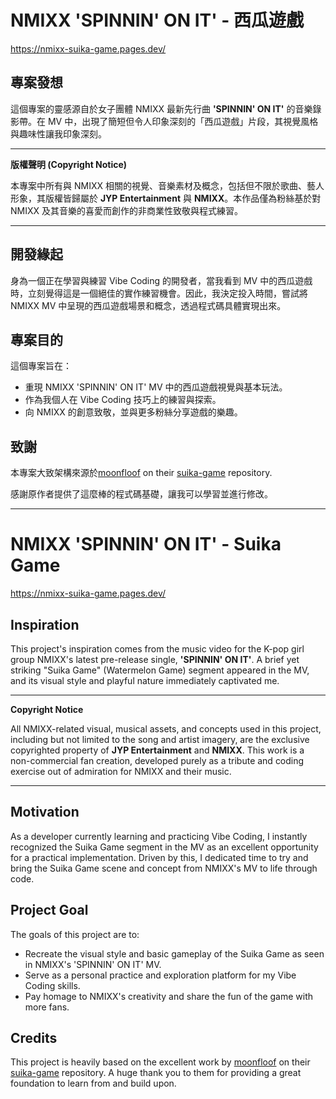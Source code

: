 # NMIXX 'SPINNIN' ON IT' - 西瓜遊戲
  https://nmixx-suika-game.pages.dev/
  
## 專案發想

這個專案的靈感源自於女子團體 NMIXX 最新先行曲 **'SPINNIN' ON IT'** 的音樂錄影帶。在 MV 中，出現了簡短但令人印象深刻的「西瓜遊戲」片段，其視覺風格與趣味性讓我印象深刻。

---

**版權聲明 (Copyright Notice)**

本專案中所有與 NMIXX 相關的視覺、音樂素材及概念，包括但不限於歌曲、藝人形象，其版權皆歸屬於 **JYP Entertainment** 與 **NMIXX**。本作品僅為粉絲基於對 NMIXX 及其音樂的喜愛而創作的非商業性致敬與程式練習。

---

## 開發緣起

身為一個正在學習與練習 Vibe Coding 的開發者，當我看到 MV 中的西瓜遊戲時，立刻覺得這是一個絕佳的實作練習機會。因此，我決定投入時間，嘗試將 NMIXX MV 中呈現的西瓜遊戲場景和概念，透過程式碼具體實現出來。

## 專案目的

這個專案旨在：
* 重現 NMIXX 'SPINNIN' ON IT' MV 中的西瓜遊戲視覺與基本玩法。
* 作為我個人在 Vibe Coding 技巧上的練習與探索。
* 向 NMIXX 的創意致敬，並與更多粉絲分享遊戲的樂趣。

## 致謝

本專案大致架構來源於[moonfloof](https://github.com/moonfloof) on their [suika-game](https://github.com/moonfloof/suika-game) repository.

感謝原作者提供了這麼棒的程式碼基礎，讓我可以學習並進行修改。

---

# NMIXX 'SPINNIN' ON IT' - Suika Game
  https://nmixx-suika-game.pages.dev/

## Inspiration

This project's inspiration comes from the music video for the K-pop girl group NMIXX's latest pre-release single, **'SPINNIN' ON IT'**. A brief yet striking "Suika Game" (Watermelon Game) segment appeared in the MV, and its visual style and playful nature immediately captivated me.

---

**Copyright Notice**

All NMIXX-related visual, musical assets, and concepts used in this project, including but not limited to the song and artist imagery, are the exclusive copyrighted property of **JYP Entertainment** and **NMIXX**. This work is a non-commercial fan creation, developed purely as a tribute and coding exercise out of admiration for NMIXX and their music.

---

## Motivation

As a developer currently learning and practicing Vibe Coding, I instantly recognized the Suika Game segment in the MV as an excellent opportunity for a practical implementation. Driven by this, I dedicated time to try and bring the Suika Game scene and concept from NMIXX's MV to life through code.

## Project Goal

The goals of this project are to:
* Recreate the visual style and basic gameplay of the Suika Game as seen in NMIXX's 'SPINNIN' ON IT' MV.
* Serve as a personal practice and exploration platform for my Vibe Coding skills.
* Pay homage to NMIXX's creativity and share the fun of the game with more fans.

## Credits

This project is heavily based on the excellent work by [moonfloof](https://github.com/moonfloof) on their [suika-game](https://github.com/moonfloof/suika-game) repository. A huge thank you to them for providing a great foundation to learn from and build upon.
